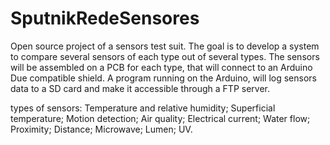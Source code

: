 # SputnikRedeSensores

Open source project of a sensors test suit.
The goal is to develop a system to compare several sensors of each type out of several types.
The sensors will be assembled on a PCB for each type, that will connect to an Arduino Due compatible shield.
A program running on the Arduino, will log sensors data to a SD card and make it accessible through a FTP server.

types of sensors:
Temperature and relative humidity;
Superficial temperature;
Motion detection;
Air quality;
Electrical current;
Water flow;
Proximity;
Distance;
Microwave;
Lumen;
UV.
